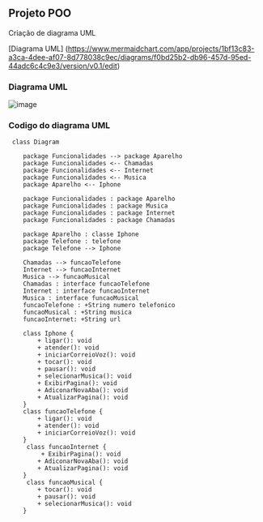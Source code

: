 ## Projeto POO

Criação de diagrama UML

[Diagrama UML] (https://www.mermaidchart.com/app/projects/1bf13c83-a3ca-4dee-af07-8d778038c9ec/diagrams/f0bd25b2-db96-457d-95ed-44adc6c4c9e3/version/v0.1/edit)


### Diagrama UML

![image](https://github.com/user-attachments/assets/414e6b01-c278-4b2c-bd8c-06e80be36332)




### Codigo do diagrama UML


```mermaid
 class Diagram

    package Funcionalidades --> package Aparelho
    package Funcionalidades <-- Chamadas
    package Funcionalidades <-- Internet
    package Funcionalidades <-- Musica
    package Aparelho <-- Iphone
    
    package Funcionalidades : package Aparelho
    package Funcionalidades : package Musica
    package Funcionalidades : package Internet
    package Funcionalidades : package Chamadas
    
    package Aparelho : classe Iphone
    package Telefone : telefone
    package Telefone --> Iphone
    
    Chamadas --> funcaoTelefone
    Internet --> funcaoInternet
    Musica --> funcaoMusical
    Chamadas : interface funcaoTelefone
    Internet : interface funcaoInternet
    Musica : interface funcaoMusical
    funcaoTelefone : +String numero telefonico
    funcaoMusical : +String musica
    funcaoInternet: +String url
    
    class Iphone {
        + ligar(): void 
        + atender(): void 
        + iniciarCorreioVoz(): void 
        + tocar(): void 
        + pausar(): void 
        + selecionarMusica(): void 
        + ExibirPagina(): void 
        + AdiconarNovaAba(): void 
        + AtualizarPagina(): void 
    }
    class funcaoTelefone {
        + ligar(): void 
        + atender(): void 
        + iniciarCorreioVoz(): void
    }
     class funcaoInternet {
         + ExibirPagina(): void 
        + AdiconarNovaAba(): void 
        + AtualizarPagina(): void 
    }
     class funcaoMusical {
        + tocar(): void 
        + pausar(): void 
        + selecionarMusica(): void 
    }
```

